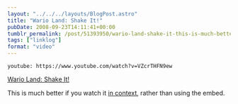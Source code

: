 ```yaml
---
layout: "../../../layouts/BlogPost.astro"
title: "Wario Land: Shake It!"
pubDate: 2008-09-23T14:11:41+00:00
tumblr_permalink: /post/51393950/wario-land-shake-it-this-is-much-better-if-you
tags: ["linklog"]
format: "video"
---
```


`youtube: https://www.youtube.com/watch?v=VZcrTHFN9ew`

[Wario Land: Shake It!][1]

This is much better if you watch it [in context][2], rather than using the embed.

[1]: https://www.youtube.com/watch?v=VZcrTHFN9ew
[2]: http://www.youtube.com/experiencewii
